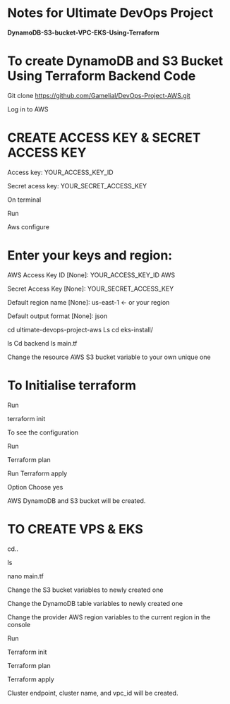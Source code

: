 # Notes for Ultimate DevOps Project

**DynamoDB-S3-bucket-VPC-EKS-Using-Terraform**

# To create DynamoDB and S3 Bucket Using Terraform Backend Code

Git clone https://github.com/Gamelial/DevOps-Project-AWS.git

Log in to AWS

# CREATE ACCESS KEY & SECRET ACCESS KEY

Access key: YOUR_ACCESS_KEY_ID 

Secret acess key: YOUR_SECRET_ACCESS_KEY

On terminal 

Run 

Aws configure

# Enter your keys and region: 

AWS Access Key ID [None]: YOUR_ACCESS_KEY_ID AWS 

Secret Access Key [None]: YOUR_SECRET_ACCESS_KEY 

Default region name [None]: us-east-1 ← or your region

Default output format [None]: json

cd ultimate-devops-project-aws Ls cd eks-install/

ls Cd backend ls main.tf

Change the resource AWS S3 bucket variable to your own unique one

# To Initialise terraform 
Run 

terraform init

To see the configuration

Run 

Terraform plan

Run Terraform apply

Option Choose yes

AWS DynamoDB and S3 bucket will be created.

# TO CREATE VPS & EKS

cd.. 

ls 

nano main.tf 

Change the S3 bucket variables to newly created one 

Change the DynamoDB table variables to newly created one 

Change the provider AWS region variables to the current region in the console

Run

Terraform init 

Terraform plan 

Terraform apply

Cluster endpoint, cluster name, and vpc_id will be created.



